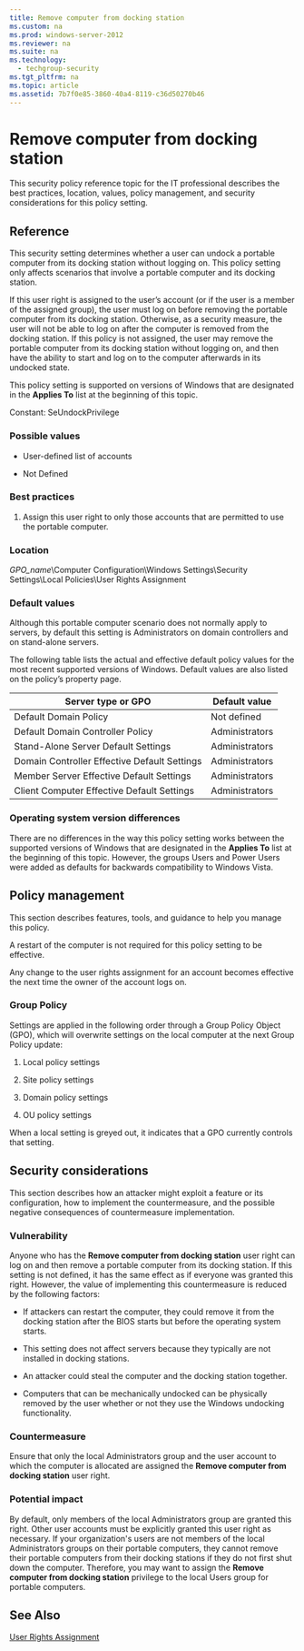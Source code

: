 ```yaml
---
title: Remove computer from docking station
ms.custom: na
ms.prod: windows-server-2012
ms.reviewer: na
ms.suite: na
ms.technology: 
  - techgroup-security
ms.tgt_pltfrm: na
ms.topic: article
ms.assetid: 7b7f0e85-3860-40a4-8119-c36d50270b46
---
```

# Remove computer from docking station
This security policy reference topic for the IT professional describes the best practices, location, values, policy management, and security considerations for this policy setting.  
  
## Reference  
This security setting determines whether a user can undock a portable computer from its docking station without logging on. This policy setting only affects scenarios that involve a portable computer and its docking station.  
  
If this user right is assigned to the user’s account \(or if the user is a member of the assigned group\), the user must log on before removing the portable computer from its docking station. Otherwise, as a security measure, the user will not be able to log on after the computer is removed from the docking station. If this policy is not assigned, the user may remove the portable computer from its docking station without logging on, and then have the ability to start and log on to the computer afterwards in its undocked state.  
  
This policy setting is supported on versions of Windows that are designated in the **Applies To** list at the beginning of this topic.  
  
Constant: SeUndockPrivilege  
  
### Possible values  
  
-   User\-defined list of accounts  
  
-   Not Defined  
  
### Best practices  
  
1.  Assign this user right to only those accounts that are permitted to use the portable computer.  
  
### Location  
*GPO\_name*\\Computer Configuration\\Windows Settings\\Security Settings\\Local Policies\\User Rights Assignment  
  
### Default values  
Although this portable computer scenario does not normally apply to servers, by default this setting is Administrators on domain controllers and on stand\-alone servers.  
  
The following table lists the actual and effective default policy values for the most recent supported versions of Windows. Default values are also listed on the policy’s property page.  
  
|Server type or GPO|Default value|  
|----------------------|-----------------|  
|Default Domain Policy|Not defined|  
|Default Domain Controller Policy|Administrators|  
|Stand\-Alone Server Default Settings|Administrators|  
|Domain Controller Effective Default Settings|Administrators|  
|Member Server Effective Default Settings|Administrators|  
|Client Computer Effective Default Settings|Administrators|  
  
### Operating system version differences  
There are no differences in the way this policy setting works between the supported versions of Windows that are designated in the **Applies To** list at the beginning of this topic. However, the groups Users and Power Users were added as defaults for backwards compatibility to Windows Vista.  
  
## Policy management  
This section describes features, tools, and guidance to help you manage this policy.  
  
A restart of the computer is not required for this policy setting to be effective.  
  
Any change to the user rights assignment for an account becomes effective the next time the owner of the account logs on.  
  
### Group Policy  
Settings are applied in the following order through a Group Policy Object \(GPO\), which will overwrite settings on the local computer at the next Group Policy update:  
  
1.  Local policy settings  
  
2.  Site policy settings  
  
3.  Domain policy settings  
  
4.  OU policy settings  
  
When a local setting is greyed out, it indicates that a GPO currently controls that setting.  
  
## Security considerations  
This section describes how an attacker might exploit a feature or its configuration, how to implement the countermeasure, and the possible negative consequences of countermeasure implementation.  
  
### Vulnerability  
Anyone who has the **Remove computer from docking station** user right can log on and then remove a portable computer from its docking station. If this setting is not defined, it has the same effect as if everyone was granted this right. However, the value of implementing this countermeasure is reduced by the following factors:  
  
-   If attackers can restart the computer, they could remove it from the docking station after the BIOS starts but before the operating system starts.  
  
-   This setting does not affect servers because they typically are not installed in docking stations.  
  
-   An attacker could steal the computer and the docking station together.  
  
-   Computers that can be mechanically undocked can be physically removed by the user whether or not they use the Windows undocking functionality.  
  
### Countermeasure  
Ensure that only the local Administrators group and the user account to which the computer is allocated are assigned the **Remove computer from docking station** user right.  
  
### Potential impact  
By default, only members of the local Administrators group are granted this right. Other user accounts must be explicitly granted this user right as necessary. If your organization's users are not members of the local Administrators groups on their portable computers, they cannot remove their portable computers from their docking stations if they do not first shut  down the computer. Therefore, you may want to assign the **Remove computer from docking station** privilege to the local Users group for portable computers.  
  
## See Also  
[User Rights Assignment](User-Rights-Assignment.md)  
  

